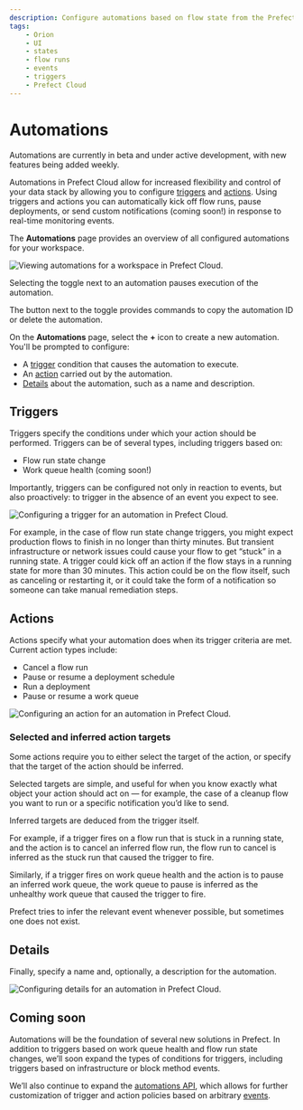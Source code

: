 ```yaml
---
description: Configure automations based on flow state from the Prefect UI and Prefect Cloud.
tags:
    - Orion
    - UI
    - states
    - flow runs
    - events
    - triggers
    - Prefect Cloud
---
```


# Automations <span class="badge cloud"></span> <span class="badge beta"></span>

Automations are currently in beta and under active development, with new features being added weekly.

Automations in Prefect Cloud allow for increased flexibility and control of your data stack by allowing you to configure [triggers](#triggers) and [actions](#actions). Using triggers and actions you can automatically kick off flow runs, pause deployments, or send custom notifications (coming soon!) in response to real-time monitoring events.

The **Automations** page provides an overview of all configured automations for your workspace.

![Viewing automations for a workspace in Prefect Cloud.](/img/ui/automations.png)

Selecting the toggle next to an automation pauses execution of the automation. 

The button next to the toggle provides commands to copy the automation ID or delete the automation.

On the **Automations** page, select the **+** icon to create a new automation. You'll be prompted to configure:

- A [trigger](#triggers) condition that causes the automation to execute.
- An [action](#actions) carried out by the automation.
- [Details](#details) about the automation, such as a name and description.

## Triggers

Triggers specify the conditions under which your action should be performed. Triggers can be of several types, including triggers based on: 

- Flow run state change
- Work queue health (coming soon!)

Importantly, triggers can be configured not only in reaction to events, but also proactively: to trigger in the absence of an event you expect to see.

![Configuring a trigger for an automation in Prefect Cloud.](/img/ui/automations-trigger.png)

For example, in the case of flow run state change triggers, you might expect production flows to finish in no longer than thirty minutes. But transient infrastructure or network issues could cause your flow to get “stuck” in a running state. A trigger could kick off an action if the flow stays in a running state for more than 30 minutes. This action could be on the flow itself, such as canceling or restarting it, or it could take the form of a notification so someone can take manual remediation steps.


## Actions

Actions specify what your automation does when its trigger criteria are met. Current action types include: 

- Cancel a flow run
- Pause or resume a deployment schedule
- Run a deployment
- Pause or resume a work queue

![Configuring an action for an automation in Prefect Cloud.](/img/ui/automations-action.png)

### Selected and inferred action targets

Some actions require you to either select the target of the action, or specify that the target of the action should be inferred. 

Selected targets are simple, and useful for when you know exactly what object your action should act on &mdash; for example, the case of a cleanup flow you want to run or a specific notification you’d like to send.

Inferred targets are deduced from the trigger itself. 

For example, if a trigger fires on a flow run that is stuck in a running state, and the action is to cancel an inferred flow run, the flow run to cancel is inferred as the stuck run that caused the trigger to fire. 

Similarly, if a trigger fires on work queue health and the action is to pause an inferred work queue, the work queue to pause is inferred as the unhealthy work queue that caused the trigger to fire. 

Prefect tries to infer the relevant event whenever possible, but sometimes one does not exist.

## Details

Finally, specify a name and, optionally, a description for the automation.

![Configuring details for an automation in Prefect Cloud.](/img/ui/automations-details.png)

## Coming soon

Automations will be the foundation of several new solutions in Prefect. In addition to triggers based on work queue health and flow run state changes, we’ll soon expand the types of conditions for triggers, including triggers based on infrastructure or block method events.  

We’ll also continue to expand the [automations API](https://app.prefect.cloud/api/docs#tag/Automations), which allows for further customization of trigger and action policies based on arbitrary [events](https://app.prefect.cloud/api/docs#tag/Events).
